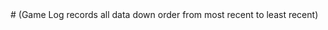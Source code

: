 <html>
<head>
    <meta http-equiv="Content-Security-Policy" content="upgrade-insecure-requests">
</head>
<body>
# (Game Log records all data down order from most recent to least recent)

</body>
<script>
const url="http://206.188.196.247:8086//api/leaderboardUser/get";
fetch(url)
.then((response)=>{
    var data=response.json();
})
console.log(data);
</script>
</html>